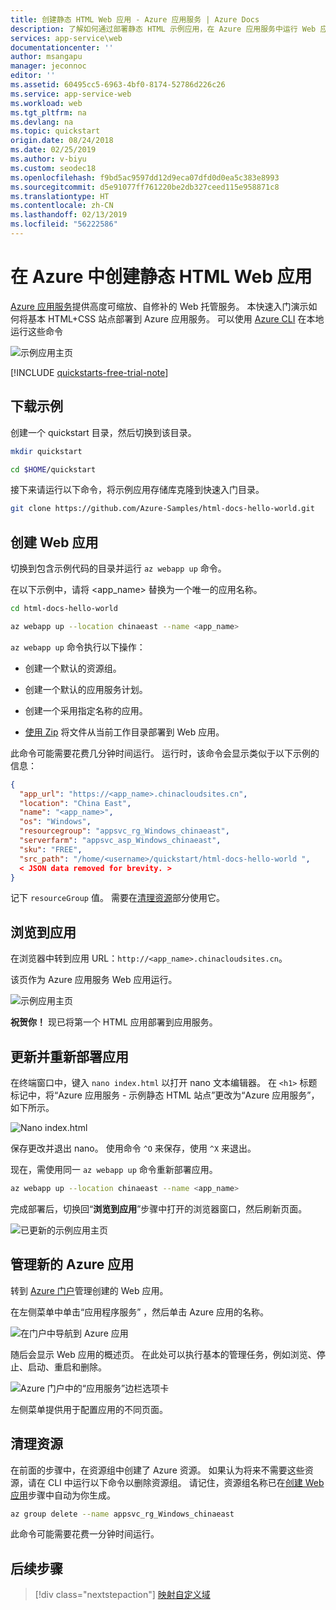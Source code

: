 ```yaml
---
title: 创建静态 HTML Web 应用 - Azure 应用服务 | Azure Docs
description: 了解如何通过部署静态 HTML 示例应用，在 Azure 应用服务中运行 Web 应用。
services: app-service\web
documentationcenter: ''
author: msangapu
manager: jeconnoc
editor: ''
ms.assetid: 60495cc5-6963-4bf0-8174-52786d226c26
ms.service: app-service-web
ms.workload: web
ms.tgt_pltfrm: na
ms.devlang: na
ms.topic: quickstart
origin.date: 08/24/2018
ms.date: 02/25/2019
ms.author: v-biyu
ms.custom: seodec18
ms.openlocfilehash: f9bd5ac9597dd12d9eca07dfd0d0ea5c383e8993
ms.sourcegitcommit: d5e91077ff761220be2db327ceed115e958871c8
ms.translationtype: HT
ms.contentlocale: zh-CN
ms.lasthandoff: 02/13/2019
ms.locfileid: "56222586"
---
```

# <a name="create-a-static-html-web-app-in-azure"></a>在 Azure 中创建静态 HTML Web 应用

[Azure 应用服务](overview.md)提供高度可缩放、自修补的 Web 托管服务。  本快速入门演示如何将基本 HTML+CSS 站点部署到 Azure 应用服务。 可以使用 [Azure CLI](/cli/install-azure-cli) 在本地运行这些命令

![示例应用主页](media/app-service-web-get-started-html/hello-world-in-browser-az.png)

[!INCLUDE [quickstarts-free-trial-note](../../includes/quickstarts-free-trial-note.md)]


## <a name="download-the-sample"></a>下载示例

创建一个 quickstart 目录，然后切换到该目录。

```bash
mkdir quickstart

cd $HOME/quickstart
```

接下来请运行以下命令，将示例应用存储库克隆到快速入门目录。

```bash
git clone https://github.com/Azure-Samples/html-docs-hello-world.git
```

## <a name="create-a-web-app"></a>创建 Web 应用

切换到包含示例代码的目录并运行 `az webapp up` 命令。

在以下示例中，请将 <app_name> 替换为一个唯一的应用名称。

```bash
cd html-docs-hello-world

az webapp up --location chinaeast --name <app_name>
```

`az webapp up` 命令执行以下操作：

- 创建一个默认的资源组。

- 创建一个默认的应用服务计划。

- 创建一个采用指定名称的应用。

- [使用 Zip](/app-service/deploy-zip) 将文件从当前工作目录部署到 Web 应用。

此命令可能需要花费几分钟时间运行。 运行时，该命令会显示类似于以下示例的信息：

```json
{
  "app_url": "https://<app_name>.chinacloudsites.cn",
  "location": "China East",
  "name": "<app_name>",
  "os": "Windows",
  "resourcegroup": "appsvc_rg_Windows_chinaeast",
  "serverfarm": "appsvc_asp_Windows_chinaeast",
  "sku": "FREE",
  "src_path": "/home/<username>/quickstart/html-docs-hello-world ",
  < JSON data removed for brevity. >
}
```

记下 `resourceGroup` 值。 需要在[清理资源](#clean-up-resources)部分使用它。

## <a name="browse-to-the-app"></a>浏览到应用

在浏览器中转到应用 URL：`http://<app_name>.chinacloudsites.cn`。

该页作为 Azure 应用服务 Web 应用运行。

![示例应用主页](media/app-service-web-get-started-html/hello-world-in-browser-az.png)

**祝贺你！** 现已将第一个 HTML 应用部署到应用服务。

## <a name="update-and-redeploy-the-app"></a>更新并重新部署应用

在终端窗口中，键入 `nano index.html` 以打开 nano 文本编辑器。 在 `<h1>` 标题标记中，将“Azure 应用服务 - 示例静态 HTML 站点”更改为“Azure 应用服务”，如下所示。

![Nano index.html](media/app-service-web-get-started-html/nano-index-html.png)

保存更改并退出 nano。 使用命令 `^O` 来保存，使用 `^X` 来退出。

现在，需使用同一 `az webapp up` 命令重新部署应用。

```bash
az webapp up --location chinaeast --name <app_name>
```

完成部署后，切换回“**浏览到应用**”步骤中打开的浏览器窗口，然后刷新页面。

![已更新的示例应用主页](media/app-service-web-get-started-html/hello-azure-in-browser-az.png)

## <a name="manage-your-new-azure-app"></a>管理新的 Azure 应用

转到 <a href="https://portal.azure.cn" target="_blank">Azure 门户</a>管理创建的 Web 应用。

在左侧菜单中单击“应用程序服务”  ，然后单击 Azure 应用的名称。

![在门户中导航到 Azure 应用](./media/app-service-web-get-started-html/portal1.png)

随后会显示 Web 应用的概述页。 在此处可以执行基本的管理任务，例如浏览、停止、启动、重启和删除。

![Azure 门户中的“应用服务”边栏选项卡](./media/app-service-web-get-started-html/portal2.png)

左侧菜单提供用于配置应用的不同页面。

## <a name="clean-up-resources"></a>清理资源

在前面的步骤中，在资源组中创建了 Azure 资源。 如果认为将来不需要这些资源，请在 CLI 中运行以下命令以删除资源组。 请记住，资源组名称已在[创建 Web 应用](#create-a-web-app)步骤中自动为你生成。

```bash
az group delete --name appsvc_rg_Windows_chinaeast
```

此命令可能需要花费一分钟时间运行。

## <a name="next-steps"></a>后续步骤

> [!div class="nextstepaction"]
> [映射自定义域](app-service-web-tutorial-custom-domain.md)
